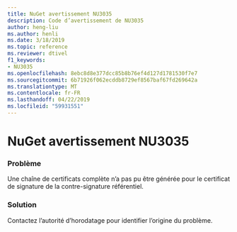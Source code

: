 ```yaml
---
title: NuGet avertissement NU3035
description: Code d’avertissement de NU3035
author: heng-liu
ms.author: henli
ms.date: 3/18/2019
ms.topic: reference
ms.reviewer: dtivel
f1_keywords:
- NU3035
ms.openlocfilehash: 8ebc8d8e377dcc85b8b76ef4d127d1781530f7e7
ms.sourcegitcommit: 6b71926f062ecddb8729ef8567baf67fd269642a
ms.translationtype: MT
ms.contentlocale: fr-FR
ms.lasthandoff: 04/22/2019
ms.locfileid: "59931551"
---
```

# <a name="nuget-warning-nu3035"></a>NuGet avertissement NU3035

### <a name="issue"></a>Problème

Une chaîne de certificats complète n’a pas pu être générée pour le certificat de signature de la contre-signature référentiel.


### <a name="solution"></a>Solution

Contactez l’autorité d’horodatage pour identifier l’origine du problème.
